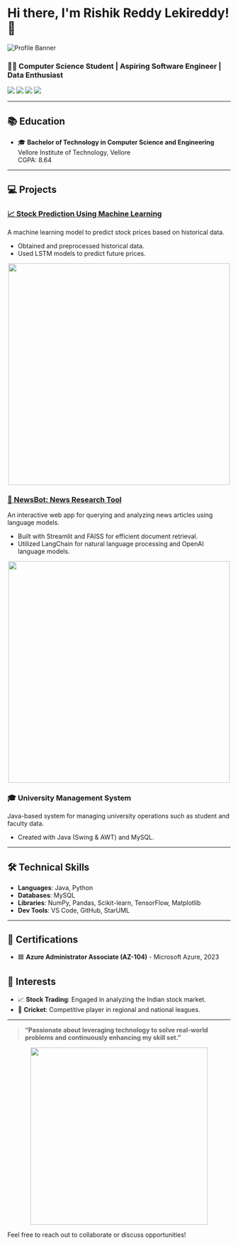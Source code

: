 # Hi there, I'm Rishik Reddy Lekireddy! 👋

![Profile Banner](https://user-images.githubusercontent.com/banner-placeholder) <!-- Add your custom banner URL here -->

### 👨‍💻 Computer Science Student | Aspiring Software Engineer | Data Enthusiast

<p align="left">
  <a href="mailto:iamrishik2003@gmail.com"><img src="https://img.shields.io/badge/Email-D14836?style=for-the-badge&logo=gmail&logoColor=white"></a>
  <a href="https://linkedin.com/in/your-profile-link"><img src="https://img.shields.io/badge/LinkedIn-0077B5?style=for-the-badge&logo=linkedin&logoColor=white"></a>
  <a href="https://github.com/rishireddy671"><img src="https://img.shields.io/badge/GitHub-181717?style=for-the-badge&logo=github&logoColor=white"></a>
  <a href="[your-resume-link]"><img src="https://drive.google.com/file/d/1Bel0Um4JrDgoyyNWTlJJ-RwW4vRavGba/view?usp=sharing"></a>
</p>

---

## 📚 Education
- 🎓 **Bachelor of Technology in Computer Science and Engineering**  
  Vellore Institute of Technology, Vellore  
  CGPA: 8.64  

---

## 💻 Projects

### [📈 Stock Prediction Using Machine Learning](https://github.com/rishireddy671/Stock-Market-Prediction)
A machine learning model to predict stock prices based on historical data.  
- Obtained and preprocessed historical data.
- Used LSTM models to predict future prices.
  
<p align="center">
  <img src="https://user-images.githubusercontent.com/stock-prediction-placeholder" width="500px"> <!-- Add an image of the project here -->
</p>

### [📰 NewsBot: News Research Tool](https://github.com/rishireddy671/News-Artcile-BOt)
An interactive web app for querying and analyzing news articles using language models.  
- Built with Streamlit and FAISS for efficient document retrieval.
- Utilized LangChain for natural language processing and OpenAI language models.
  
<p align="center">
  <img src="https://user-images.githubusercontent.com/newsbot-placeholder" width="500px"> <!-- Add an image of the project here -->
</p>

### 🎓 University Management System
Java-based system for managing university operations such as student and faculty data.
- Created with Java (Swing & AWT) and MySQL.

---

## 🛠️ Technical Skills

- **Languages**: Java, Python
- **Databases**: MySQL
- **Libraries**: NumPy, Pandas, Scikit-learn, TensorFlow, Matplotlib
- **Dev Tools**: VS Code, GitHub, StarUML

---

## 📜 Certifications

- 🟦 **Azure Administrator Associate (AZ-104)** - Microsoft Azure, 2023  

## 🎯 Interests
- 📈 **Stock Trading**: Engaged in analyzing the Indian stock market.
- 🏏 **Cricket**: Competitive player in regional and national leagues.

---

> **“Passionate about leveraging technology to solve real-world problems and continuously enhancing my skill set.”**

<p align="center">
  <img src="https://user-images.githubusercontent.com/animation-placeholder" width="400px"> <!-- Add a custom animation here -->
</p>

Feel free to reach out to collaborate or discuss opportunities!
